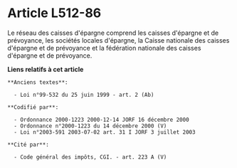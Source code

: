 # Article L512-86

Le réseau des caisses d'épargne comprend les caisses d'épargne et de prévoyance, les sociétés locales d'épargne, la Caisse
nationale des caisses d'épargne et de prévoyance et la fédération nationale des caisses d'épargne et de prévoyance.

**Liens relatifs à cet article**

	**Anciens textes**:

	  - Loi n°99-532 du 25 juin 1999 - art. 2 (Ab)

	**Codifié par**:

	  - Ordonnance 2000-1223 2000-12-14 JORF 16 décembre 2000
	  - Ordonnance n°2000-1223 du 14 décembre 2000 (V)
	  - Loi n°2003-591 2003-07-02 art. 31 I JORF 3 juillet 2003

	**Cité par**:

	  - Code général des impôts, CGI. - art. 223 A (V)

